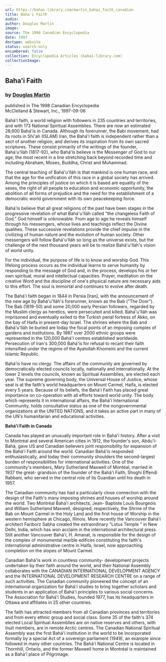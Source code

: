 ```yaml
---
url: https://bahai-library.com/martin_bahai_faith_canadian
title: Baha'i Faith
audio: 
author: Douglas Martin
image: 
source: The 1998 Canadian Encyclopedia
date: 1997
doctype: website
status: search-only
encumbered: false
collection: Encyclopedia Articles (bahai-library.com)
collectionImage: 
---
```



## Baha'i Faith

### by [Douglas Martin](https://bahai-library.com/author/Douglas+Martin)

published in The 1998 Canadian Encyclopedia  
McClelland & Stewart, Inc., 1997-09-06


Bahá'í faith, a world religion with followers in 235 countries and territories, and with 173 National Spiritual Assemblies. There are now an estimated 28,600 Bahá'ís in Canada. Although its forerunner, the Babi movement, had its roots in Shi'ah (ISLAM) Iran, the Bahá'í faith is independent rather than a sect of another religion, and derives its inspiration from its own sacred scriptures. These consist primarily of the writings of the founder, Bahá'u'lláh (1817-92), who Bahá'ís believe is the Messenger of God to our age, the most recent in a line stretching back beyond recorded time and including Abraham, Moses, Buddha, Christ and Muhammad.  
  
The central teaching of Bahá'u'lláh is that mankind is one human race, and that the age for the unification of this race in a global society has arrived. Among the principles of justice on which it is based are equality of the sexes, the right of all people to education and economic opportunity, the abolition of all forms of prejudice and the need for the establishment of a democratic world government with its own peacekeeping force.  
  
Bahá'ís believe that all great religions of the past have been stages in the progressive revelation of what Bahá'u'lláh called "the changeless Faith of God." God himself is unknowable. From age to age he reveals himself through his messengers, whose lives and teachings reflect the Divine qualities. These successive revelations provide the chief impulse in the civilizing of human nature and the evolution of human society. Other messengers will follow Bahá'u'lláh so long as the universe exists, but the challenge of the next thousand years will be to realize Bahá'u'lláh's vision of world unity.  
  
For the individual, the purpose of life is to know and worship God. This lifelong process occurs as the individual learns to serve humanity by responding to the message of God and, in the process, develops his or her own spiritual, moral and intellectual capacities. Prayer, meditation on the creative Word and the discipline of one's physical nature are necessary aids to this effort. The soul is immortal and continues to evolve after death.  
  
The Bahá'í faith began in 1844 in Persia \[Iran\], with the announcement of the new age by Bahá'u'lláh's forerunner, known as the Bab ("The Door"). The Bab (1819-50) and some 20,000 early Persian followers, regarded by the Muslim clergy as heretics, were persecuted and killed. Bahá'u'lláh was imprisoned and eventually exiled to the Turkish penal fortress of Akko, on the bay of Haifa in present-day Israel. The shrines where the Bab and Bahá'u'lláh lie buried are today the focal points of an imposing complex of gardens and institutions. By 1987 over 2000 ethnic groups were represented in the 120,000 Bahá'í centres established worldwide. Persecution of Iran's 300,000 Bahá'ís for refusal to recant their faith intensified under the regime of the Ayatollah Khomeini and the current Islamic Republic.  
  
Bahá'ís have no clergy. The affairs of the community are governed by democratically elected councils locally, nationally and internationally. At the lower 2 levels the councils, known as Spiritual Assemblies, are elected each year. The supreme governing body, the Universal House of Justice, whose seat is at the faith's world headquarters on Mount Carmel, Haifa, is elected every 5 years. Because of its beliefs, the Bahá'í Faith has placed great importance on co-operation with all efforts toward world unity. The body which represents it in international affairs, the Bahá'í International Community, holds consultative status as one of the nongovernmental organizations at the UNITED NATIONS, and it takes an active part in many of the UN's humanitarian and educational activities.  
  
**Bahá'í Faith in Canada**  
  
Canada has played an unusually important role in Bahá'í history. After a visit to Montréal and several American cities in 1912, the founder's son, Abdu'l-Bahá, gave US and Canadian believers joint responsibility for expansion of the Bahá'í Faith around the world. Canadian Bahá'ís responded enthusiastically, and today their community shoulders the second-largest burden of responsibilities for international activities. One of the community's members, Mary Sutherland Maxwell of Montéal, married in 1937 the great- grandson of the founder of the Bahá'í Faith, Shoghi Effendi Rabbani, who served in the central role of its Guardian until his death in 1957.  
  
The Canadian community has had a particularly close connection with the design of the Faith's many imposing shrines and houses of worship around the world. Two Montréal Bahá'í architects, Jean- Baptiste Louis Bourgeois and William Sutherland Maxwell, designed, respectively, the Shrine of the Bab on Mount Carmel in the Holy Land and the first house of Worship in the western hemisphere at Chicago, Illinois. More recently the Vancouver Bahá'í architect Fariborz Sabha created the extraordinary "Lotus Temple " in New Delhi, India, which has won acclaim in the international architectural press. Still another Vancouver Bahá'í, H. Amanat, is responsible for the design of the complex of monumental marble edifices constituting the faith's international administrative centre in Haifa, Israel, now approaching completion on the slopes of Mount Carmel.  
  
Canadian Bahá'ís work in countless community- development projects undertaken by their faith around the world, and their National Assembly collaborates with the CANADIAN INTERNATIONAL DEVELOPMENT AGENCY and the INTERNATIONAL DEVELOPMENT RESEARCH CENTRE on a range of such activities. The Canadian community pioneered the concept of an international organization for Bahá'í studies to bring together scholars and students in an application of Bahá'í principles to various social concerns. The Association for Bahá'í Studies, founded 1977, has its headquarters in Ottawa and affiliates in 25 other countries.  
  
The faith has attracted members from all Canadian provinces and territories and from every ethnic group and social class. Some 35 of the faith's 374 elected Local Spiritual Assemblies are on native reserves and others, with Inuit members, are in remote Arctic centres. The Canadian National Spiritual Assembly was the first Bahá'í institution in the world to be incorporated formally by a special Act of a sovereign parliament (1949), an example since followed in many other countries. The Bahá'í National Centre is located in Thornhill, Ontario, and the former Maxwell home in Montréal is maintained as a Bahá'í place of Pilgrimage.